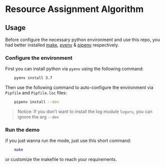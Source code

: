 # Resource Assignment Algorithm

## Usage

Before configure the necessary python environment and use this repo, you had better installed [make](https://github.com/mirror/make), [pyenv](https://github.com/pyenv/pyenv) & [pipenv](https://github.com/pypa/pipenv) respectively.

### Configure the environment

First you can install python via `pyenv` using the following command:

```bash
    pyenv install 3.7
```

Then use the following command to auto-configure the environment via `Pipfile` and `Pipfile.loc` files:

```bash
    pipenv install --dev
```

> Notice: If you don't want to install the log module `loguru`, you can ignore the arg `--dev`

### Run the demo

if you just wanna run the mode, just use this short command:

```bash
    make
```

or customize the makefile to reach your requirements. 